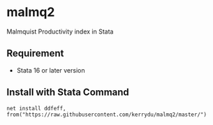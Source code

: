 # malmq2
 Malmquist Productivity index in Stata
 
## Requirement
 * Stata 16 or later version
 
## Install with Stata Command
 
 ```
 net install ddfeff, from("https://raw.githubusercontent.com/kerrydu/malmq2/master/")
 ```
